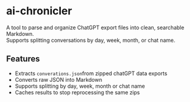 # ai-chronicler

A tool to parse and organize ChatGPT export files into clean, searchable Markdown.  
Supports splitting conversations by day, week, month, or chat name.

## Features

- Extracts `converations.json`from zipped chatGPT data exports
- Converts raw JSON into Markdown
- Supports splitting by day, week, month or chat name
- Caches results to stop reprocessing the same zips